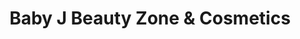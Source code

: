 ---
title: "Baby J Beauty Zone & Cosmetics"
url: /accra/baby-j-beauty-zone-und-cosmetics/
shop: Kosmetik
---